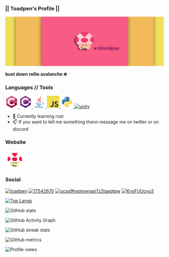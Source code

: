### || Toadpen's Profile ||

![I am GitHub Readme Generator's creator](https://raw.githubusercontent.com/toadpen/toadpen/main/img/bannersmall.png)

**bust down rollie avalanche 🔥**

<h3 align="left">Languages // Tools</h3>
<p align="left"> <a href="https://www.w3schools.com/cpp/" target="_blank" rel="noreferrer"> <img src="https://raw.githubusercontent.com/devicons/devicon/master/icons/cplusplus/cplusplus-original.svg" alt="cplusplus" width="40" height="40"/> </a> <a href="https://www.w3schools.com/cs/" target="_blank" rel="noreferrer"> <img src="https://raw.githubusercontent.com/devicons/devicon/master/icons/csharp/csharp-original.svg" alt="csharp" width="40" height="40"/> </a> <a href="https://www.java.com" target="_blank" rel="noreferrer"> <img src="https://raw.githubusercontent.com/devicons/devicon/master/icons/java/java-original.svg" alt="java" width="40" height="40"/> </a> <a href="https://developer.mozilla.org/en-US/docs/Web/JavaScript" target="_blank" rel="noreferrer"> <img src="https://raw.githubusercontent.com/devicons/devicon/master/icons/javascript/javascript-original.svg" alt="javascript" width="40" height="40"/> </a> <a href="https://www.python.org" target="_blank" rel="noreferrer"> <img src="https://raw.githubusercontent.com/devicons/devicon/master/icons/python/python-original.svg" alt="python" width="40" height="40"/> </a> <a href="https://unity.com/" target="_blank" rel="noreferrer"> <img src="https://www.vectorlogo.zone/logos/unity3d/unity3d-icon.svg" alt="unity" width="40" height="40"/> </a> </p>


- 🔭 Currently learning rust 
- 📫 If you want to tell me something thenn message me on twitter or on discord
### Website
<a href="https://toadpencil.com" target="blank"><img align="center" src="https://raw.githubusercontent.com/toadpen/toadpen/main/img/Toad2.png" alt="toadpen" height="60" width="60" /></a>

<h3 align="left">Social</h3>
<p align="left">
<a href="https://twitter.com/toadpen" target="blank"><img align="center" src="https://raw.githubusercontent.com/rahuldkjain/github-profile-readme-generator/master/src/images/icons/Social/twitter.svg" alt="toadpen" height="30" width="40" /></a>
<a href="https://stackoverflow.com/users/17542670" target="blank"><img align="center" src="https://raw.githubusercontent.com/rahuldkjain/github-profile-readme-generator/master/src/images/icons/Social/stack-overflow.svg" alt="17542670" height="30" width="40" /></a>
<a href="https://www.youtube.com/channel/UCSQ9HXqmwRaAI7Z2TAagTPw" target="blank"><img align="center" src="https://raw.githubusercontent.com/rahuldkjain/github-profile-readme-generator/master/src/images/icons/Social/youtube.svg" alt="ucsq9hxqmwraai7z2taagtpw" height="30" width="40" /></a>
<a href="https://discord.gg/KnsFUUcyu3" target="blank"><img align="center" src="https://raw.githubusercontent.com/rahuldkjain/github-profile-readme-generator/master/src/images/icons/Social/discord.svg" alt="KnsFUUcyu3" height="30" width="40" /></a>
</p>

[![Top Langs](https://github-readme-stats.vercel.app/api/top-langs/?username=toadpen&show_icons=true&theme=synthwave)](https://github.com/anuraghazra/github-readme-stats)

![GitHub stats](https://github-readme-stats.vercel.app/api?username=toadpen&show_icons=true&count_private=true&theme=synthwave)  

![GitHub Activity Graph](https://activity-graph.herokuapp.com/graph?username=toadpen)  

![GitHub streak stats](https://github-readme-streak-stats.herokuapp.com/?user=toadpen)  

![GitHub metrics](https://metrics.lecoq.io/toadpen)  

![Profile views](https://gpvc.arturio.dev/toadpen)
